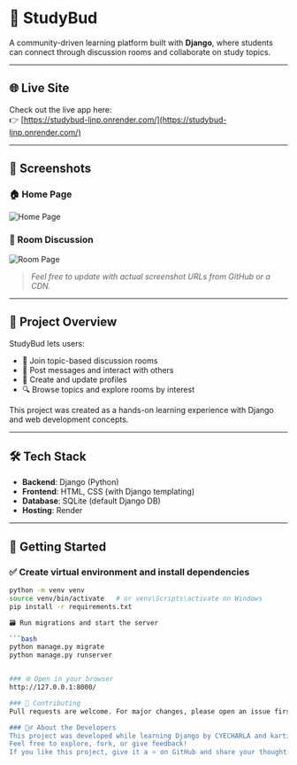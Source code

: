 # 📘 StudyBud

A community-driven learning platform built with **Django**, where students can connect through discussion rooms and collaborate on study topics.

---

## 🌐 Live Site

Check out the live app here:  
👉 [https://studybud-ljnp.onrender.com/](https://studybud-ljnp.onrender.com/)

---

## 📸 Screenshots

### 🏠 Home Page

![Home Page](https://user-images.githubusercontent.com/YOUR_USERNAME/studybud-homepage.png) <!-- Replace with your actual image URL -->

### 💬 Room Discussion

![Room Page](https://user-images.githubusercontent.com/YOUR_USERNAME/studybud-room.png) <!-- Replace with your actual image URL -->

> _Feel free to update with actual screenshot URLs from GitHub or a CDN._

---

## 📂 Project Overview

StudyBud lets users:

- 💬 Join topic-based discussion rooms
- 📝 Post messages and interact with others
- 👤 Create and update profiles
- 🔍 Browse topics and explore rooms by interest

This project was created as a hands-on learning experience with Django and web development concepts.

---

## 🛠️ Tech Stack

- **Backend**: Django (Python)
- **Frontend**: HTML, CSS (with Django templating)
- **Database**: SQLite (default Django DB)
- **Hosting**: Render

---

## 🚀 Getting Started

### ✅ Create virtual environment and install dependencies

```bash
python -m venv venv
source venv/bin/activate   # or venv\Scripts\activate on Windows
pip install -r requirements.txt

🗃️ Run migrations and start the server

```bash
python manage.py migrate
python manage.py runserver


### 🌐 Open in your browser
http://127.0.0.1:8000/

### 🤝 Contributing
Pull requests are welcome. For major changes, please open an issue first to discuss what you'd like to change.

### 🙋‍♂️ About the Developers
This project was developed while learning Django by CYECHARLA and kartikeya-datta
Feel free to explore, fork, or give feedback!
If you like this project, give it a ⭐ on GitHub and share your thoughts!
